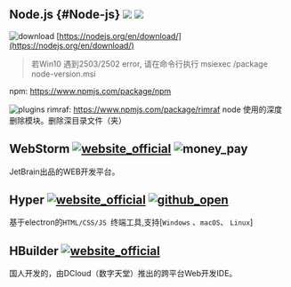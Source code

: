 ## Node.js {#Node-js} ![](https://img.shields.io/badge/LTS-18.16-ff55bb.svg) ![](https://img.shields.io/badge/Latest-20.0-ff55bb.svg)

![download](https://gitbook07.oss-cn-hangzhou.aliyuncs.com/download.svg) [https://nodejs.org/en/download/](https://nodejs.org/en/download/)

> 若Win10 遇到2503/2502 error,
> 请在命令行执行 msiexec /package node-version.msi

npm: https://www.npmjs.com/package/npm

![plugins](https://gitbook07.oss-cn-hangzhou.aliyuncs.com/plugins.svg)
rimraf: https://www.npmjs.com/package/rimraf
node 使用的深度删除模块。删除深目录文件（夹）

## WebStorm [![website_official](https://gitbook07.oss-cn-hangzhou.aliyuncs.com/website_official.svg)](https://www.jetbrains.com/webstorm/) ![money_pay](https://gitbook07.oss-cn-hangzhou.aliyuncs.com/money_pay.svg)

JetBrain出品的WEB开发平台。

## Hyper [![website_official](https://gitbook07.oss-cn-hangzhou.aliyuncs.com/website_official.svg)](https://hyper.is/) [![github_open](https://gitbook07.oss-cn-hangzhou.aliyuncs.com/github_open.svg)](https://github.com/zeit/hyper)

基于electron的`HTML/CSS/JS `终端工具,支持[`Windows` 、`macOS`、 `Linux`]

## HBuilder [![website_official](https://gitbook07.oss-cn-hangzhou.aliyuncs.com/website_official.svg)](http://dcloud.io/)

国人开发的，由DCloud（数字天堂）推出的跨平台Web开发IDE。
